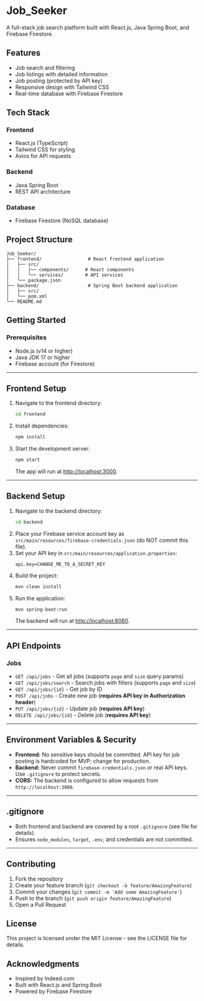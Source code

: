 # Job_Seeker
A full-stack job search platform built with React.js, Java Spring Boot, and Firebase Firestore.

## Features

- Job search and filtering
- Job listings with detailed information
- Job posting (protected by API key)
- Responsive design with Tailwind CSS
- Real-time database with Firebase Firestore

## Tech Stack

### Frontend
- React.js (TypeScript)
- Tailwind CSS for styling
- Axios for API requests

### Backend
- Java Spring Boot
- REST API architecture

### Database
- Firebase Firestore (NoSQL database)

## Project Structure

```
Job_Seeker/
├── frontend/                 # React frontend application
│   ├── src/
│   │   ├── components/      # React components
│   │   └── services/        # API services
│   └── package.json
├── backend/                  # Spring Boot backend application
│   ├── src/
│   └── pom.xml
└── README.md
```

## Getting Started

### Prerequisites
- Node.js (v14 or higher)
- Java JDK 17 or higher
- Firebase account (for Firestore)

---

## Frontend Setup
1. Navigate to the frontend directory:
   ```bash
   cd frontend
   ```
2. Install dependencies:
   ```bash
   npm install
   ```
3. Start the development server:
   ```bash
   npm start
   ```
   The app will run at [http://localhost:3000](http://localhost:3000).

---

## Backend Setup
1. Navigate to the backend directory:
   ```bash
   cd backend
   ```
2. Place your Firebase service account key as `src/main/resources/firebase-credentials.json` (do NOT commit this file).
3. Set your API key in `src/main/resources/application.properties`:
   ```properties
   api.key=CHANGE_ME_TO_A_SECRET_KEY
   ```
4. Build the project:
   ```bash
   mvn clean install
   ```
5. Run the application:
   ```bash
   mvn spring-boot:run
   ```
   The backend will run at [http://localhost:8080](http://localhost:8080).

---

## API Endpoints

### Jobs
- `GET /api/jobs` - Get all jobs (supports `page` and `size` query params)
- `GET /api/jobs/search` - Search jobs with filters (supports `page` and `size`)
- `GET /api/jobs/{id}` - Get job by ID
- `POST /api/jobs` - Create new job (**requires API key in Authorization header**)
- `PUT /api/jobs/{id}` - Update job (**requires API key**)
- `DELETE /api/jobs/{id}` - Delete job (**requires API key**)

---

## Environment Variables & Security
- **Frontend:** No sensitive keys should be committed. API key for job posting is hardcoded for MVP; change for production.
- **Backend:** Never commit `firebase-credentials.json` or real API keys. Use `.gitignore` to protect secrets.
- **CORS:** The backend is configured to allow requests from `http://localhost:3000`.

---

## .gitignore
- Both frontend and backend are covered by a root `.gitignore` (see file for details).
- Ensures `node_modules`, `target`, `.env`, and credentials are not committed.

---

## Contributing

1. Fork the repository
2. Create your feature branch (`git checkout -b feature/AmazingFeature`)
3. Commit your changes (`git commit -m 'Add some AmazingFeature'`)
4. Push to the branch (`git push origin feature/AmazingFeature`)
5. Open a Pull Request

## License

This project is licensed under the MIT License - see the LICENSE file for details.

## Acknowledgments

- Inspired by Indeed.com
- Built with React.js and Spring Boot
- Powered by Firebase Firestore